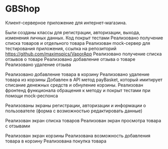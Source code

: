 # GBShop
Клиент-серверное приложение для интернет-магазина. 

Были созданы классы для регистрации, авторизации, выхода, изменения личных данных.
Код покрыт тестами
Реализовано получение списка товаров и отдельного товара
Реализован mock-сервер для тестирования приложения, ссылка на репозиторий https://github.com/maximspics/VaporApp
Реализовано получение списка отзывов о товаре
Реализовано добавление отзыва о товаре
Реализовано удаление отзыва

Реализовано добавление товара в корзину
Реализовано удаление товара из корзины
Добавлен в API метод payBasket, который имитирует списание денежных средств и обнуление корзины. 
Реализован фронтенд функционала обращения к методу и покрыт тестами при помощи mock-респонса

Реализованы экраны регистрации, авторизации и информации о пользователе (форма с возможностью редактировать данные)

Реализован экран списка товаров
Реализован экран просмотра товара с отзывами

Реализован экран корзины
Реализована возможность добавления товара в корзину
Реализована покупка товара
